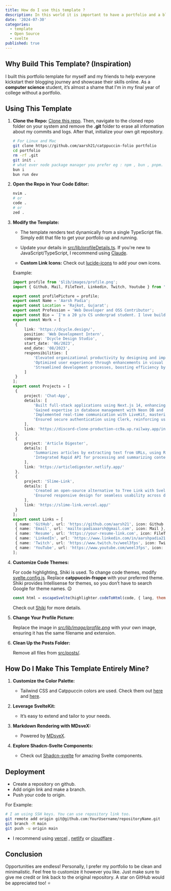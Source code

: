 ```yaml
---
title: How do I use this template ?
description: In this world it is important to have a portfolio and a blog whether you're student , working employee or retired superhuman.
date: '2024-07-30'
categories:
  - template
  - Open Source
  - svelte
published: true
---
```


## Why Build This Template? **(Inspiration)**

I built this portfolio template for myself and my friends to help everyone kickstart their blogging journey and showcase their skills online. As a **computer science** student, it’s almost a shame that I'm in my final year of college without a portfolio.

## Using This Template

1. **Clone the Repo:**
   [Clone this repo](https://github.com/aarsh21/aarsh-xyz). Then, navigate to the cloned repo folder on your system and remove the **.git** folder to erase all information about my commits and logs. After that, initialize your own git repository.

   ```bash
   # For Linux and Mac
   git clone https://github.com/aarsh21/catppuccin-folio portfolio
   cd portfolio
   rm -rf .git
   git init .
   # what ever node package manager you prefer eg : npm , bun , pnpm.
   bun i
   bun run dev
   ```

2. **Open the Repo in Your Code Editor:**

   ```bash
   nvim .
   # or
   code .
   # or
   zed .
   ```

3. **Modify the Template:**

   - The template renders text dynamically from a single TypeScript file. Simply edit that file to get your portfolio up and running.

   - Update your details in [src/lib/profileDetails.ts](https://github.com/aarsh21/catppuccin-folio/blob/main/src/lib/profileDetails.ts). If you're new to JavaScript/TypeScript, I recommend using [Claude](https://claude.ai/new).

   - **Custom Link Icons:** Check out [lucide-icons](https://lucide.dev/) to add your own icons.

   Example:

   ```typescript
   import profile from '$lib/images/profile.png';
   import { Github, Mail, FileText, Linkedin, Twitch, Youtube } from 'lucide-svelte';

   export const profilePicture = profile;
   export const Name = 'Aarsh Padia';
   export const Location = 'Rajkot, Gujarat';
   export const Profession = 'Web Developer and OSS Contributor';
   export const Bio = `I'm a 20 y/o CS undergrad student. I love building things, playing games, and ricing my Arch Linux. Web development is my passion, and I live on the terminal. When I'm not coding, I'm probably losing my mind in Valorant or watching anime.`;
   export const Work = [
   	{
   		link: 'https://dcycle.design/',
   		position: 'Web Development Intern',
   		company: 'Dcycle Design Studio',
   		start_date: '06/2023',
   		end_date: '08/2023',
   		responsibilities: [
   			'Elevated organizational productivity by designing and implementing HTML/CSS templates for webpages.',
   			'Optimized user experience through enhancements in visual appeal and functionality.',
   			'Streamlined development processes, boosting efficiency by 50% for the design team.'
   		]
   	}
   ];
   export const Projects = [
   	{
   		project: 'Chat-App',
   		details: [
   			'Built full-stack applications using Next.js 14, enhancing server-side rendering and front-end development.',
   			'Gained expertise in database management with Neon DB and Prisma, handling complex queries efficiently.',
   			'Implemented real-time communication with LiveKit, mastering socket connections and data synchronization.',
   			'Ensured secure authentication using Clerk, reinforcing user identity management and app security.'
   		],
   		link: 'https://discord-clone-production-cc9a.up.railway.app/invite/e8e71148-aba9-42d2-99d5-8ab8c28acdc9'
   	},
   	{
   		project: 'Article Digester',
   		details: [
   			'Summarizes articles by extracting text from URLs, using Redux Toolkit, Vite with React, and Tailwind CSS.',
   			'Integrated Rapid API for processing and summarizing content, showcasing API integration skills.'
   		],
   		link: 'https://articledigester.netlify.app/'
   	},
   	{
   		project: 'Slime-Link',
   		details: [
   			'Created an open-source alternative to Tree Link with Svelte and Firebase for dynamic interfaces.',
   			'Ensured responsive design for seamless usability across devices.'
   		],
   		link: 'https://slime-link.vercel.app/'
   	}
   ];
   export const Links = [
   	{ name: 'GitHub', url: 'https://github.com/aarsh21', icon: Github },
   	{ name: 'Email', url: 'mailto:padiaaarsh@gmail.com', icon: Mail },
   	{ name: 'Resume', url: 'https://your-resume-link.com', icon: FileText },
   	{ name: 'LinkedIn', url: 'https://www.linkedin.com/in/aarshpadia21/', icon: Linkedin },
   	{ name: 'Twitch', url: 'https://www.twitch.tv/weel3fps', icon: Twitch },
   	{ name: 'YouTube', url: 'https://www.youtube.com/weel3fps', icon: Youtube }
   ];
   ```

4. **Customize Code Themes:**

   For code highlighting, Shiki is used. To change code themes, modify [svelte.config.js](https://github.com/aarsh21/catppuccin-folio/blob/main/svelte.config.js). Replace **catppuccin-frappe** with your preferred theme. Shiki provides Intellisense for themes, so you don’t have to search Google for theme names. 😉

   ```javascript
   const html = escapeSvelte(highlighter.codeToHtml(code, { lang, theme: 'catppuccin-frappe' }));
   ```

   Check out [Shiki](https://shiki.style/) for more details.

5. **Change Your Profile Picture:**

   Replace the image in [_src/lib/image/profile.png_](https://github.com/aarsh21/catppuccin-folio/blob/main/src/lib/images/profile.png) with your own image, ensuring it has the same filename and extension.

6. **Clean Up the Posts Folder:**

   Remove all files from [src/posts/](https://github.com/aarsh21/catppuccin-folio/tree/main/src/posts).

## How Do I Make This Template Entirely Mine?

1. **Customize the Color Palette:**

   - Tailwind CSS and Catppuccin colors are used. Check them out [here](https://tailwindcss.com/) and [here](https://github.com/catppuccin/catppuccin).

2. **Leverage SvelteKit:**

   - It’s easy to extend and tailor to your needs.

3. **Markdown Rendering with MDsveX:**

   - Powered by [MDsveX](https://github.com/pngwn/MDsveX).

4. **Explore Shadcn-Svelte Components:**
   - Check out [Shadcn-svelte](https://www.shadcn-svelte.com/) for amazing Svelte components.

## Deployment

- Create a repository on github.
- Add origin link and make a branch.
- Push your code to origin.

For Example:

```bash
# I am using SSH keys. You can use repository link too.
git remote add origin git@github.com:YourUsername/repositoryName.git
git branch -M main
git push -u origin main
```

- I recommend using [vercel](https://vercel.com/) , [netlify](https://www.netlify.com/) or [cloudflare](https://pages.cloudflare.com/) .

## Conclusion

Opportunities are endless! Personally, I prefer my portfolio to be clean and minimalistic. Feel free to customize it however you like. Just make sure to give me credit or link back to the original repository. A star on GitHub would be appreciated too! ⭐️
